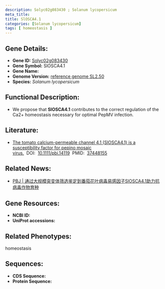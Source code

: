 ```yaml
---
description: Solyc02g083430 ; Solanum lycopersicum
meta_title:
title: SlOSCA4.1
categories: [Solanum lycopersicum]
tags: [ homeostasis ]
---
```


## Gene Details:
- **Gene ID:**	[Solyc02g083430]()
- **Gene Symbol:** SlOSCA4.1
- **Gene Name:** 
- **Genome Version:** [reference genome SL2.50]()
- **Species:** *Solanum lycopersicum*

## Functional Description:
   - We propose that **SlOSCA4.1** contributes to the correct regulation of the Ca2+ homeostasis necessary for optimal PepMV infection.

## Literature:
   - [The tomato calcium-permeable channel 4.1 (SlOSCA4.1) is a susceptibility factor for pepino mosaic virus.]( https://onlinelibrary.wiley.com/doi/10.1111/pbi.14119)&nbsp;&nbsp;DOI:&nbsp;&nbsp;[10.1111/pbi.14119](https://onlinelibrary.wiley.com/doi/10.1111/pbi.14119)&nbsp;&nbsp;PMID:&nbsp;&nbsp;[37448155](https://pubmed.ncbi.nlm.nih.gov/37448155/)

## Related News:
   - [PBJ | 通过大规模突变体筛选鉴定到番茄花叶病毒易感因子SlOSCA4.1助力抗病毒作物育种](https://mp.weixin.qq.com/s/Vi0hMEwwM0So85APbD1jvA)

## Gene Resources:
- **NCBI ID:** [](https://www.ncbi.nlm.nih.gov/gene/?term=)
- **UniProt accessions:** [](https://www.uniprot.org/uniprotkb//entry)

## Related Phenotypes:
homeostasis

## Sequences:
- **CDS Sequence:**
- **Protein Sequence:**
